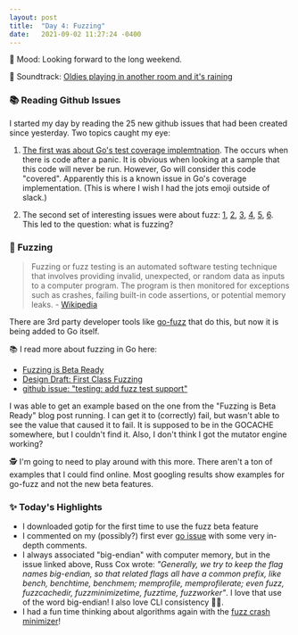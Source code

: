 ```yaml
---
layout: post
title:  "Day 4: Fuzzing"
date:   2021-09-02 11:27:24 -0400
---
```


🛶 Mood: Looking forward to the long weekend.

🎵 Soundtrack: [Oldies playing in another room and it's raining](https://www.youtube.com/watch?v=Rbzu8sUaZK4&ab_channel=Nemo%27sDreamscapes)

### 📚 Reading Github Issues

I started my day by reading the 25 new github issues that had been created since
yesterday. Two topics caught my eye:

1. [The first was about Go's test coverage
   implemtnation](https://github.com/golang/go/issues/48147). The occurs when
   there is code after a panic. It is obvious when looking at a sample that this
   code will never be run. However, Go will consider this code "covered".
   Apparently this is a known issue in Go's coverage implementation. (This is
   where I wish I had the jots emoji outside of slack.)

1. The second set of interesting issues were about fuzz:
   [1](https://github.com/golang/go/issues/48132),
   [2](https://github.com/golang/go/issues/48131),
   [3](https://github.com/golang/go/issues/48130),
   [4](https://github.com/golang/go/issues/48129),
   [5](https://github.com/golang/go/issues/48128),
   [6](https://github.com/golang/go/issues/48127). This led to the question:
   what is fuzzing?


### 🧶 Fuzzing

> Fuzzing or fuzz testing is an automated software testing technique that
> involves providing invalid, unexpected, or random data as inputs to a computer
> program. The program is then monitored for exceptions such as crashes, failing
> built-in code assertions, or potential memory leaks.
> \- [Wikipedia](https://en.wikipedia.org/wiki/Fuzzing)

There are 3rd party developer tools like
[go-fuzz](https://github.com/dvyukov/go-fuzz) that do this, but now it is being
added to Go itself.

📚 I read more about fuzzing in Go here:
* [Fuzzing is Beta Ready](https://go.dev/blog/fuzz-beta)
* [Design Draft: First Class
  Fuzzing](https://go.googlesource.com/proposal/+/master/design/draft-fuzzing.md)
* [github issue: "testing: add fuzz test
  support"](https://github.com/golang/go/issues/44551)

I was able to get an example based on the one from the "Fuzzing is Beta Ready"
blog post running. I can get it to (correctly) fail, but wasn't able to see the
value that caused it to fail. It is supposed to be in the GOCACHE somewhere, but
I couldn't find it. Also, I don't think I got the mutator engine working?

🕵️‍  I'm going to need to play around with this more. There aren't a ton of examples that
I could find online. Most googling results show examples for go-fuzz and not the
new beta features.

### ✨ Today's Highlights
* I downloaded gotip for the first time to use the fuzz beta feature
* I commented on my (possibly?) first ever [go
  issue](https://github.com/golang/go/issues/48127) with some very in-depth
  comments.
* I always associated "big-endian" with computer memory, but in the issue linked
  above, Russ Cox wrote: _"Generally, we try to keep the flag names big-endian, so
  that related flags all have a common prefix, like bench, benchtime, benchmem;
  memprofile, memprofilerate; even fuzz, fuzzcachedir, fuzzminimizetime,
  fuzztime, fuzzworker"_. I love that use of the word big-endian! I also love
  CLI consistency 👩‍🍳.
* I had a fun time thinking about algorithms again with the [fuzz crash
  minimizer](https://github.com/golang/go/issues/48129)!


